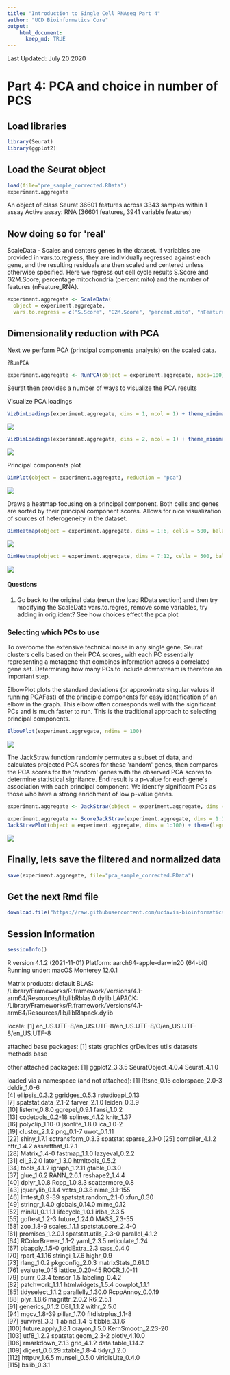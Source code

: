 ```yaml
---
title: "Introduction to Single Cell RNAseq Part 4"
author: "UCD Bioinformatics Core"
output:
    html_document:
      keep_md: TRUE
---
```


Last Updated: July 20 2020

# Part 4: PCA and choice in number of PCS

## Load libraries

```r
library(Seurat)
library(ggplot2)
```

## Load the Seurat object

```r
load(file="pre_sample_corrected.RData")
experiment.aggregate
```

<div class='r_output'> An object of class Seurat 
 36601 features across 3343 samples within 1 assay 
 Active assay: RNA (36601 features, 3941 variable features)
</div>

## Now doing so for 'real'

ScaleData - Scales and centers genes in the dataset. If variables are provided in vars.to.regress, they are individually regressed against each gene, and the resulting residuals are then scaled and centered unless otherwise specified. Here we regress out cell cycle results S.Score and G2M.Score, percentage mitochondria (percent.mito) and the number of features (nFeature_RNA).


```r
experiment.aggregate <- ScaleData(
  object = experiment.aggregate,
  vars.to.regress = c("S.Score", "G2M.Score", "percent.mito", "nFeature_RNA"))
```

## Dimensionality reduction with PCA

Next we perform PCA (principal components analysis) on the scaled data.  


```r
?RunPCA
```


```r
experiment.aggregate <- RunPCA(object = experiment.aggregate, npcs=100)
```

Seurat then provides a number of ways to visualize the PCA results

Visualize PCA loadings

```r
VizDimLoadings(experiment.aggregate, dims = 1, ncol = 1) + theme_minimal(base_size = 8)
```

![](scRNA_Workshop-PART4_files/figure-html/viz_pca-1.png)<!-- -->

```r
VizDimLoadings(experiment.aggregate, dims = 2, ncol = 1) + theme_minimal(base_size = 8)
```

![](scRNA_Workshop-PART4_files/figure-html/viz_pca-2.png)<!-- -->

Principal components plot

```r
DimPlot(object = experiment.aggregate, reduction = "pca")
```

![](scRNA_Workshop-PART4_files/figure-html/plot_pca-1.png)<!-- -->

Draws a heatmap focusing on a principal component. Both cells and genes are sorted by their principal component scores. Allows for nice visualization of sources of heterogeneity in the dataset.


```r
DimHeatmap(object = experiment.aggregate, dims = 1:6, cells = 500, balanced = TRUE)
```

![](scRNA_Workshop-PART4_files/figure-html/heatmap_pca-1.png)<!-- -->

```r
DimHeatmap(object = experiment.aggregate, dims = 7:12, cells = 500, balanced = TRUE)
```

![](scRNA_Workshop-PART4_files/figure-html/heatmap_pca-2.png)<!-- -->

#### Questions

1. Go back to the original data (rerun the load RData section) and then try modifying the ScaleData vars.to.regres, remove some variables, try adding in orig.ident? See how choices effect the pca plot

### Selecting which PCs to use
To overcome the extensive technical noise in any single gene, Seurat clusters cells based on their PCA scores, with each PC essentially representing a metagene that combines information across a correlated gene set. Determining how many PCs to include downstream is therefore an important step.

ElbowPlot plots the standard deviations (or approximate singular values if running PCAFast) of the principle components for easy identification of an elbow in the graph. This elbow often corresponds well with the significant PCs and is much faster to run.  This is the traditional approach to selecting principal components.


```r
ElbowPlot(experiment.aggregate, ndims = 100)
```

![](scRNA_Workshop-PART4_files/figure-html/elbow-1.png)<!-- -->

The JackStraw function randomly permutes a subset of data, and calculates projected PCA scores for these 'random' genes, then compares the PCA scores for the 'random' genes with the observed PCA scores to determine statistical signifance. End result is a p-value for each gene's association with each principal component. We identify significant PCs as those who have a strong enrichment of low p-value genes.


```r
experiment.aggregate <- JackStraw(object = experiment.aggregate, dims = 100)
```


```r
experiment.aggregate <- ScoreJackStraw(experiment.aggregate, dims = 1:100)
JackStrawPlot(object = experiment.aggregate, dims = 1:100) + theme(legend.position="bottom")
```

![](scRNA_Workshop-PART4_files/figure-html/plot_jackstraw-1.png)<!-- -->

## Finally, lets save the filtered and normalized data

```r
save(experiment.aggregate, file="pca_sample_corrected.RData")
```

## Get the next Rmd file

```r
download.file("https://raw.githubusercontent.com/ucdavis-bioinformatics-training/2022-July-Single-Cell-RNA-Seq-Analysis/master/data_analysis/scRNA_Workshop-PART5.Rmd", "scRNA_Workshop-PART5.Rmd")
```

## Session Information

```r
sessionInfo()
```

<div class='r_output'> R version 4.1.2 (2021-11-01)
 Platform: aarch64-apple-darwin20 (64-bit)
 Running under: macOS Monterey 12.0.1
 
 Matrix products: default
 BLAS:   /Library/Frameworks/R.framework/Versions/4.1-arm64/Resources/lib/libRblas.0.dylib
 LAPACK: /Library/Frameworks/R.framework/Versions/4.1-arm64/Resources/lib/libRlapack.dylib
 
 locale:
 [1] en_US.UTF-8/en_US.UTF-8/en_US.UTF-8/C/en_US.UTF-8/en_US.UTF-8
 
 attached base packages:
 [1] stats     graphics  grDevices utils     datasets  methods   base     
 
 other attached packages:
 [1] ggplot2_3.3.5      SeuratObject_4.0.4 Seurat_4.1.0      
 
 loaded via a namespace (and not attached):
   [1] Rtsne_0.15            colorspace_2.0-3      deldir_1.0-6         
   [4] ellipsis_0.3.2        ggridges_0.5.3        rstudioapi_0.13      
   [7] spatstat.data_2.1-2   farver_2.1.0          leiden_0.3.9         
  [10] listenv_0.8.0         ggrepel_0.9.1         fansi_1.0.2          
  [13] codetools_0.2-18      splines_4.1.2         knitr_1.37           
  [16] polyclip_1.10-0       jsonlite_1.8.0        ica_1.0-2            
  [19] cluster_2.1.2         png_0.1-7             uwot_0.1.11          
  [22] shiny_1.7.1           sctransform_0.3.3     spatstat.sparse_2.1-0
  [25] compiler_4.1.2        httr_1.4.2            assertthat_0.2.1     
  [28] Matrix_1.4-0          fastmap_1.1.0         lazyeval_0.2.2       
  [31] cli_3.2.0             later_1.3.0           htmltools_0.5.2      
  [34] tools_4.1.2           igraph_1.2.11         gtable_0.3.0         
  [37] glue_1.6.2            RANN_2.6.1            reshape2_1.4.4       
  [40] dplyr_1.0.8           Rcpp_1.0.8.3          scattermore_0.8      
  [43] jquerylib_0.1.4       vctrs_0.3.8           nlme_3.1-155         
  [46] lmtest_0.9-39         spatstat.random_2.1-0 xfun_0.30            
  [49] stringr_1.4.0         globals_0.14.0        mime_0.12            
  [52] miniUI_0.1.1.1        lifecycle_1.0.1       irlba_2.3.5          
  [55] goftest_1.2-3         future_1.24.0         MASS_7.3-55          
  [58] zoo_1.8-9             scales_1.1.1          spatstat.core_2.4-0  
  [61] promises_1.2.0.1      spatstat.utils_2.3-0  parallel_4.1.2       
  [64] RColorBrewer_1.1-2    yaml_2.3.5            reticulate_1.24      
  [67] pbapply_1.5-0         gridExtra_2.3         sass_0.4.0           
  [70] rpart_4.1.16          stringi_1.7.6         highr_0.9            
  [73] rlang_1.0.2           pkgconfig_2.0.3       matrixStats_0.61.0   
  [76] evaluate_0.15         lattice_0.20-45       ROCR_1.0-11          
  [79] purrr_0.3.4           tensor_1.5            labeling_0.4.2       
  [82] patchwork_1.1.1       htmlwidgets_1.5.4     cowplot_1.1.1        
  [85] tidyselect_1.1.2      parallelly_1.30.0     RcppAnnoy_0.0.19     
  [88] plyr_1.8.6            magrittr_2.0.2        R6_2.5.1             
  [91] generics_0.1.2        DBI_1.1.2             withr_2.5.0          
  [94] mgcv_1.8-39           pillar_1.7.0          fitdistrplus_1.1-8   
  [97] survival_3.3-1        abind_1.4-5           tibble_3.1.6         
 [100] future.apply_1.8.1    crayon_1.5.0          KernSmooth_2.23-20   
 [103] utf8_1.2.2            spatstat.geom_2.3-2   plotly_4.10.0        
 [106] rmarkdown_2.13        grid_4.1.2            data.table_1.14.2    
 [109] digest_0.6.29         xtable_1.8-4          tidyr_1.2.0          
 [112] httpuv_1.6.5          munsell_0.5.0         viridisLite_0.4.0    
 [115] bslib_0.3.1
</div>
